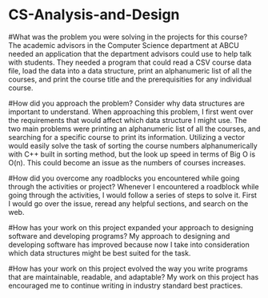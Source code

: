 # CS-Analysis-and-Design

#What was the problem you were solving in the projects for this course?
The academic advisors in the Computer Science department at ABCU needed an application that the department advisors could use to help talk with students. They needed a program that could read a CSV course data file, load the data into a data structure, print an alphanumeric list of all the courses, and print the course title and the prerequisities for any individual course. 

#How did you approach the problem? Consider why data structures are important to understand.
When approaching this problem, I first went over the requirements that would affect which data structure I might use. The two main problems were printing an alphanumeric list of all the courses, and searching for a specific course to print its information. Utilizing a vector would easily solve the task of sorting the course numbers alphanumerically with C++ built in sorting method, but the look up speed in terms of Big O is O(n). This could become an issue as the numbers of courses increases. 


#How did you overcome any roadblocks you encountered while going through the activities or project?
Whenever I encountered a roadblock while going through the activities, I would follow a series of steps to solve it. First I would go over the issue, reread any helpful sections, and search on the web.

#How has your work on this project expanded your approach to designing software and developing programs?
My approach to designing and developing software has improved because now I take into consideration which data structures might be best suited for the task.

#How has your work on this project evolved the way you write programs that are maintainable, readable, and adaptable?
My work on this project has encouraged me to continue writing in industry standard best practices.  
